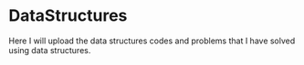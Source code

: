 # DataStructures
Here I will upload the data structures codes and
problems that I have solved using data structures.
